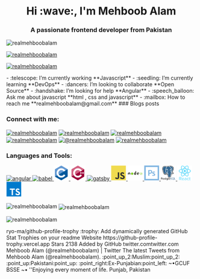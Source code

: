 <h1 align="center">Hi :wave:, I'm Mehboob Alam</h1>
<h3 align="center">A passionate frontend developer from Pakistan</h3>
<p align="left"> <img src="https://komarev.com/ghpvc/?username=realmehboobalam&label=Profile%20views&color=0e75b6&style=flat" alt="realmehboobalam" /> </p>
<p align="left"> <a href="https://github.com/ryo-ma/github-profile-trophy"><img src="https://github-profile-trophy.vercel.app/?username=realmehboobalam" alt="realmehboobalam" /></a> </p>
<p align="left"> <a href="https://twitter.com/realmehboobalam" target="blank"><img src="https://img.shields.io/twitter/follow/realmehboobalam?logo=twitter&style=for-the-badge" alt="realmehboobalam" /></a> </p>
- :telescope: I’m currently working **Javascript**
- :seedling: I’m currently learning **DevOps**
- :dancers: I’m looking to collaborate **Open Source**
- :handshake: I’m looking for help **Angular**
- :speech_balloon: Ask me about javascript **html , css and javascript**
- :mailbox: How to reach me **realmehboobalam@gmail.com**
### Blogs posts
<!-- BLOG-POST-LIST:START -->
<!-- BLOG-POST-LIST:END -->
<h3 align="left">Connect with me:</h3>
<p align="left">
<a href="https://dev.to/realmehboobalam" target="blank"><img align="center" src="https://raw.githubusercontent.com/rahuldkjain/github-profile-readme-generator/master/src/images/icons/Social/devto.svg" alt="realmehboobalam" height="30" width="40" /></a>
<a href="https://twitter.com/realmehboobalam" target="blank"><img align="center" src="https://raw.githubusercontent.com/rahuldkjain/github-profile-readme-generator/master/src/images/icons/Social/twitter.svg" alt="realmehboobalam" height="30" width="40" /></a>
<a href="https://fb.com/realmehboobalam" target="blank"><img align="center" src="https://raw.githubusercontent.com/rahuldkjain/github-profile-readme-generator/master/src/images/icons/Social/facebook.svg" alt="realmehboobalam" height="30" width="40" /></a>
<a href="https://instagram.com/realmehboobalam" target="blank"><img align="center" src="https://raw.githubusercontent.com/rahuldkjain/github-profile-readme-generator/master/src/images/icons/Social/instagram.svg" alt="realmehboobalam" height="30" width="40" /></a>
<a href="https://medium.com/@realmehboobalam" target="blank"><img align="center" src="https://raw.githubusercontent.com/rahuldkjain/github-profile-readme-generator/master/src/images/icons/Social/medium.svg" alt="@realmehboobalam" height="30" width="40" /></a>
<a href="/realmehboobalam" target="blank"><img align="center" src="https://raw.githubusercontent.com/rahuldkjain/github-profile-readme-generator/master/src/images/icons/Social/rss.svg" alt="realmehboobalam" height="30" width="40" /></a>
</p>
<h3 align="left">Languages and Tools:</h3>
<p align="left"> <a href="https://angular.io" target="_blank" rel="noreferrer"> <img src="https://angular.io/assets/images/logos/angular/angular.svg" alt="angular" width="40" height="40"/> </a> <a href="https://babeljs.io/" target="_blank" rel="noreferrer"> <img src="https://www.vectorlogo.zone/logos/babeljs/babeljs-icon.svg" alt="babel" width="40" height="40"/> </a> <a href="https://www.cprogramming.com/" target="_blank" rel="noreferrer"> <img src="https://raw.githubusercontent.com/devicons/devicon/master/icons/c/c-original.svg" alt="c" width="40" height="40"/> </a> <a href="https://www.w3schools.com/cpp/" target="_blank" rel="noreferrer"> <img src="https://raw.githubusercontent.com/devicons/devicon/master/icons/cplusplus/cplusplus-original.svg" alt="cplusplus" width="40" height="40"/> </a> <a href="https://www.gatsbyjs.com/" target="_blank" rel="noreferrer"> <img src="https://www.vectorlogo.zone/logos/gatsbyjs/gatsbyjs-icon.svg" alt="gatsby" width="40" height="40"/> </a> <a href="https://developer.mozilla.org/en-US/docs/Web/JavaScript" target="_blank" rel="noreferrer"> <img src="https://raw.githubusercontent.com/devicons/devicon/master/icons/javascript/javascript-original.svg" alt="javascript" width="40" height="40"/> </a> <a href="https://nodejs.org" target="_blank" rel="noreferrer"> <img src="https://raw.githubusercontent.com/devicons/devicon/master/icons/nodejs/nodejs-original-wordmark.svg" alt="nodejs" width="40" height="40"/> </a> <a href="https://www.photoshop.com/en" target="_blank" rel="noreferrer"> <img src="https://raw.githubusercontent.com/devicons/devicon/master/icons/photoshop/photoshop-line.svg" alt="photoshop" width="40" height="40"/> </a> <a href="https://www.postgresql.org" target="_blank" rel="noreferrer"> <img src="https://raw.githubusercontent.com/devicons/devicon/master/icons/postgresql/postgresql-original-wordmark.svg" alt="postgresql" width="40" height="40"/> </a> <a href="https://reactjs.org/" target="_blank" rel="noreferrer"> <img src="https://raw.githubusercontent.com/devicons/devicon/master/icons/react/react-original-wordmark.svg" alt="react" width="40" height="40"/> </a> <a href="https://www.typescriptlang.org/" target="_blank" rel="noreferrer"> <img src="https://raw.githubusercontent.com/devicons/devicon/master/icons/typescript/typescript-original.svg" alt="typescript" width="40" height="40"/> </a> </p>
<p><img align="left" src="https://github-readme-stats.vercel.app/api/top-langs?username=realmehboobalam&show_icons=true&locale=en&layout=compact" alt="realmehboobalam" /></p>
<p>&nbsp;<img align="center" src="https://github-readme-stats.vercel.app/api?username=realmehboobalam&show_icons=true&locale=en" alt="realmehboobalam" /></p>
<p><img align="center" src="https://github-readme-streak-stats.herokuapp.com/?user=realmehboobalam&" alt="realmehboobalam" /></p>
ryo-ma/github-profile-trophy
:trophy: Add dynamically generated GitHub Stat Trophies  on your readme
Website
https://github-profile-trophy.vercel.app
Stars
2138
Added by GitHub
twitter.comtwitter.com
Mehboob Alam (@realmehboobalam) | Twitter
The latest Tweets from Mehboob Alam (@realmehboobalam). :point_up_2:Muslim:point_up_2: :point_up:Pakistani:point_up: :point_right:Ex-Punjabian:point_left: ~•GCUF BSSE ~• ''Enjoying every moment of life. Punjab, Pakistan
